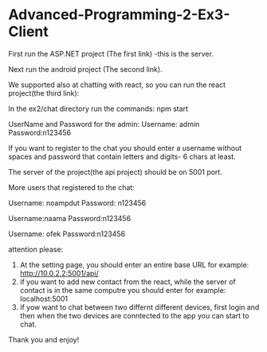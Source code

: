 # Advanced-Programming-2-Ex3-Client

First run the ASP.NET project (The first link) -this is the server.

Next run the android project (The second link).

We supported also at chatting with react, so you can run the react project(the third link):

In the ex2/chat directory run the commands:
npm start

UserName and Password for the admin:
Username: admin
Password:n123456

If you want to register to the chat you should enter a username without spaces and password that contain letters and digits- 6 chars at least.

The server of the project(the api project) should be on 5001 port.

More users that registered to the chat: 

Username: noampdut Password: n123456

Username:naama Password:n123456

Username: ofek Password:n123456

attention please:
1) At the setting page, you should enter an entire base URL for example:
    http://10.0.2.2:5001/api/
2) if you want to add new contact from the react, while the server of contact is in the same computre you should enter for example:
    localhost:5001
3) if yow want to chat between two differnt different devices, first login and then when the two devices are conntected to the app you can start to chat.

Thank you and enjoy!
